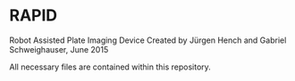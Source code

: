 # RAPID
Robot Assisted Plate Imaging Device
Created by Jürgen Hench and Gabriel Schweighauser, June 2015

All necessary files are contained within this repository.
